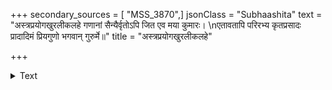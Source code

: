 +++
secondary_sources = [ "MSS_3870",]
jsonClass = "Subhaashita"
text = "अस्त्रप्रयोगखुरलीकलहे गणानां सैन्यैर्वृतोऽपि जित एव मया कुमारः।  \nएतावतापि परिरभ्य कृतप्रसादः प्रादादिमं प्रियगुणो भगवान् गुरुर्मे॥"
title = "अस्त्रप्रयोगखुरलीकलहे"

+++

<details><summary>Text</summary>

अस्त्रप्रयोगखुरलीकलहे गणानां सैन्यैर्वृतोऽपि जित एव मया कुमारः।  
एतावतापि परिरभ्य कृतप्रसादः प्रादादिमं प्रियगुणो भगवान् गुरुर्मे॥
</details>
